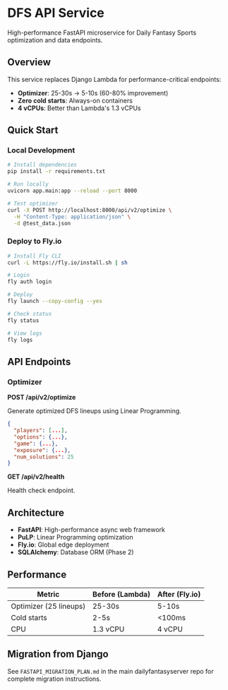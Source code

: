 # DFS API Service

High-performance FastAPI microservice for Daily Fantasy Sports optimization and data endpoints.

## Overview

This service replaces Django Lambda for performance-critical endpoints:
- **Optimizer**: 25-30s → 5-10s (60-80% improvement)
- **Zero cold starts**: Always-on containers
- **4 vCPUs**: Better than Lambda's 1.3 vCPUs

## Quick Start

### Local Development

```bash
# Install dependencies
pip install -r requirements.txt

# Run locally
uvicorn app.main:app --reload --port 8000

# Test optimizer
curl -X POST http://localhost:8000/api/v2/optimize \
  -H "Content-Type: application/json" \
  -d @test_data.json
```

### Deploy to Fly.io

```bash
# Install Fly CLI
curl -L https://fly.io/install.sh | sh

# Login
fly auth login

# Deploy
fly launch --copy-config --yes

# Check status
fly status

# View logs
fly logs
```

## API Endpoints

### Optimizer

**POST /api/v2/optimize**

Generate optimized DFS lineups using Linear Programming.

```json
{
  "players": [...],
  "options": {...},
  "game": {...},
  "exposure": {...},
  "num_solutions": 25
}
```

**GET /api/v2/health**

Health check endpoint.

## Architecture

- **FastAPI**: High-performance async web framework
- **PuLP**: Linear Programming optimization
- **Fly.io**: Global edge deployment
- **SQLAlchemy**: Database ORM (Phase 2)

## Performance

| Metric | Before (Lambda) | After (Fly.io) |
|--------|----------------|----------------|
| Optimizer (25 lineups) | 25-30s | 5-10s |
| Cold starts | 2-5s | <100ms |
| CPU | 1.3 vCPU | 4 vCPU |

## Migration from Django

See `FASTAPI_MIGRATION_PLAN.md` in the main dailyfantasyserver repo for complete migration instructions.